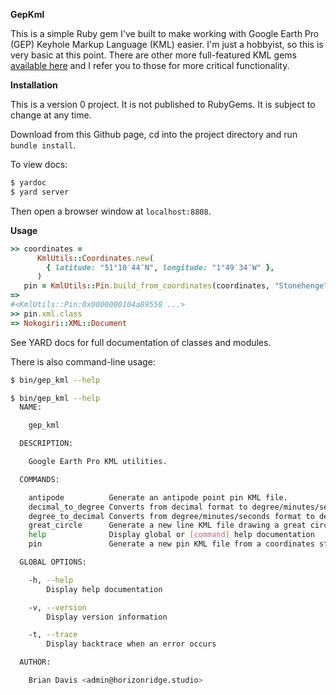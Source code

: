 **GepKml**

This is a simple Ruby gem I've built to make working with Google Earth Pro (GEP) Keyhole Markup Language (KML) easier.
I'm just a hobbyist, so this is very basic at this point.  There are other more full-featured KML gems [available here](https://rubygems.org/search?query=kml) and I refer you to those for more critical functionality.

**Installation**

This is a version 0 project.  It is not published to RubyGems.  It is subject to change at any time.

Download from this Github page, cd into the project directory and run `bundle install`.

To view docs:

```bash
$ yardoc
$ yard server
```

Then open a browser window at `localhost:8808`.

**Usage**

```ruby
>> coordinates =
      KmlUtils::Coordinates.new(
        { latitude: "51°10′44″N", longitude: "1°49′34″W" },
      )
   pin = KmlUtils::Pin.build_from_coordinates(coordinates, "Stonehenge")
=>
#<KmlUtils::Pin:0x0000000104a89558 ...>
>> pin.xml.class
=> Nokogiri::XML::Document
```

See YARD docs for full documentation of classes and modules.

There is also command-line usage:

```bash
$ bin/gep_kml --help

$ bin/gep_kml --help
  NAME:

    gep_kml

  DESCRIPTION:

    Google Earth Pro KML utilities.

  COMMANDS:

    antipode          Generate an antipode point pin KML file.
    decimal_to_degree Converts from decimal format to degree/minutes/seconds format.
    degree_to_decimal Converts from degree/minutes/seconds format to decimal format.
    great_circle      Generate a new line KML file drawing a great circle connection two points.
    help              Display global or [command] help documentation
    pin               Generate a new pin KML file from a coordinates string.

  GLOBAL OPTIONS:

    -h, --help
        Display help documentation

    -v, --version
        Display version information

    -t, --trace
        Display backtrace when an error occurs

  AUTHOR:

    Brian Davis <admin@horizonridge.studio>
```
